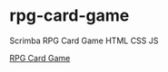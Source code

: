 # rpg-card-game
 Scrimba RPG Card Game HTML CSS JS

 [RPG Card Game](https://benevolent-lokum-7f63bf.netlify.app/)